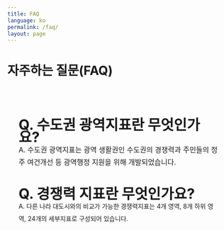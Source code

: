 ```yaml
---
title: FAQ
language: ko
permalink: /faq/
layout: page
---
```


<style>
	
	.contents_box { padding : 0 5%; line-height: 200%;}
	.title { color:navy; font-size:18pt; font-weight:600;}
	.contents { font-size:12pt; }
	
	.img_div { text-align: center; }
	.img_div { line-height: 1.6em; }
	.img_div img { width: 90%; }
	
   .suffle_div { width: 100%;  margin-bottom:50px;}
   .suffle_div p { width: 100%; font-size:12pt;  }
   .suffle_div img { width:40%; float: right; }

</style>

<div class="heading goal-banner goal-12">
    <div class="container">
        <div class="row">
            <div class="col-8 col-md-9 col-lg-10">
                <h1>자주하는 질문(FAQ)</h1>
            </div>
        </div>
    </div>
</div>
<div id="main-content" class="container" role="main">

<div class="contents_box">
    <!-- <span class="title">자주하는 질문(FAQ)</span> -->
	<br /><br />
	<p class="contents">
<b> <span style="font-size: 2rem">Q. 수도권 광역지표란 무엇인가요?</span>  </b> <br />
A. 수도권 광역지표는 광역 생활권인 수도권의 경쟁력과 주민들의 정주 여건개선 등 광역행정 지원을 위해 개발되었습니다.
<br /><br />

<b> <span style="font-size: 2rem">Q. 경쟁력 지표란 무엇인가요?</span>  </b> <br />
A. 다른 나라 대도시와의 비교가 가능한 경쟁력지표는 4개 영역, 8개 하위 영역, 24개의 세부지표로 구성되어 있습니다. 
<br /><br />
	</p>
</div>

</div>
